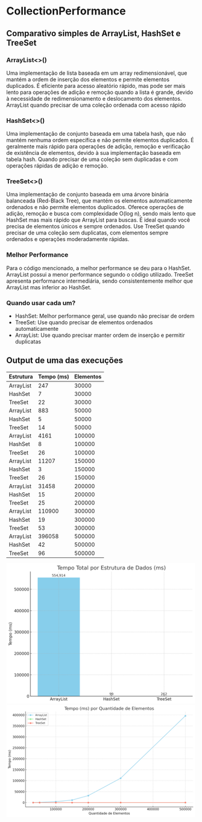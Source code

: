 # CollectionPerformance

## Comparativo simples de ArrayList, HashSet e TreeSet

### ArrayList<>()

Uma implementação de lista baseada em um array redimensionável, que mantém a ordem de inserção dos elementos e permite elementos duplicados. É eficiente para acesso aleatório rápido, mas pode ser mais lento para operações de adição e remoção quando a lista é grande, devido à necessidade de redimensionamento e deslocamento dos elementos.
ArrayList quando precisar de uma coleção ordenada com acesso rápido

### HashSet<>()

Uma implementação de conjunto baseada em uma tabela hash, que não mantém nenhuma ordem específica e não permite elementos duplicados. É geralmente mais rápido para operações de adição, remoção e verificação de existência de elementos, devido à sua implementação baseada em tabela hash. 
Quando precisar de uma coleção sem duplicadas e com operações rápidas de adição e remoção.

### TreeSet<>()
Uma implementação de conjunto baseada em uma árvore binária balanceada (Red-Black Tree), que mantém os elementos automaticamente ordenados e não permite elementos duplicados. Oferece operações de adição, remoção e busca com complexidade O(log n), sendo mais lento que HashSet mas mais rápido que ArrayList para buscas. É ideal quando você precisa de elementos únicos e sempre ordenados.
Use TreeSet quando precisar de uma coleção sem duplicatas, com elementos sempre ordenados e operações moderadamente rápidas.

### Melhor Performance
Para o código mencionado, a melhor performance se deu para o HashSet.
ArrayList possui a menor performance segundo o código utilizado.
TreeSet apresenta performance intermediária, sendo consistentemente melhor que ArrayList mas inferior ao HashSet.

### Quando usar cada um?

- HashSet: Melhor performance geral, use quando não precisar de ordem
- TreeSet: Use quando precisar de elementos ordenados automaticamente
- ArrayList: Use quando precisar manter ordem de inserção e permitir duplicatas

## Output de uma das execuções

| Estrutura  | Tempo (ms) | Elementos |
|------------|------------|-----------|
| ArrayList  | 247        | 30000     |
| HashSet    | 7          | 30000     |
| TreeSet    | 22         | 30000     |
| ArrayList  | 883        | 50000     |
| HashSet    | 5          | 50000     |
| TreeSet    | 14         | 50000     |
| ArrayList  | 4161       | 100000    |
| HashSet    | 8          | 100000    |
| TreeSet    | 26         | 100000    |
| ArrayList  | 11207      | 150000    |
| HashSet    | 3          | 150000    |
| TreeSet    | 26         | 150000    |
| ArrayList  | 31458      | 200000    |
| HashSet    | 15         | 200000    |
| TreeSet    | 25         | 200000    |
| ArrayList  | 110900     | 300000    |
| HashSet    | 19         | 300000    |
| TreeSet    | 53         | 300000    |
| ArrayList  | 396058     | 500000    |
| HashSet    | 42         | 500000    |
| TreeSet    | 96         | 500000    |

<img src="grafico.png" alt="alt text" width="500px">

<img src="grafico2.png" alt="alt text" width="500px">